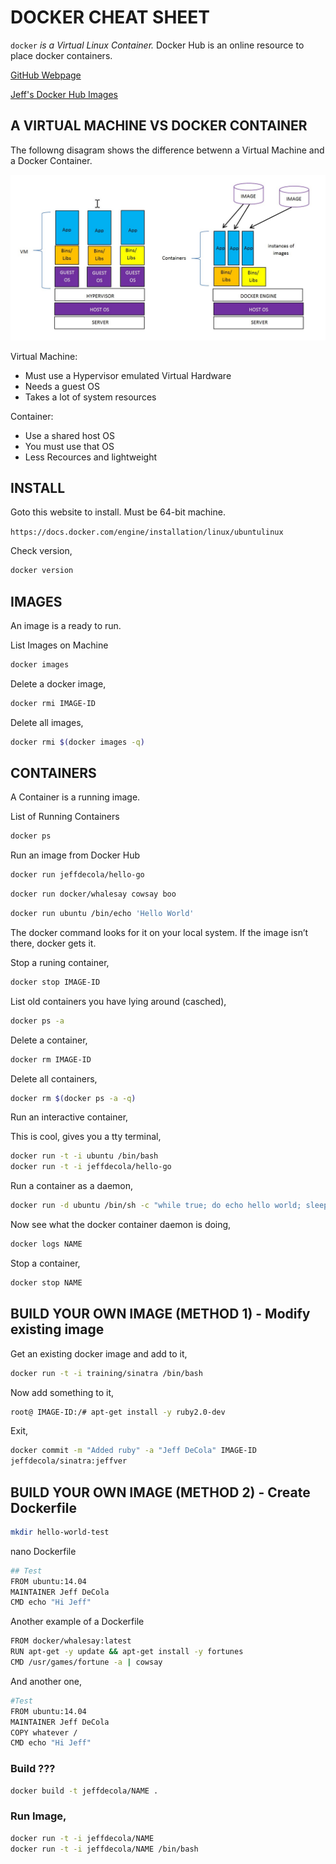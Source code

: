 # DOCKER CHEAT SHEET

`docker` _is a Virtual Linux Container._ Docker Hub is an online 
resource to place docker containers.

[GitHub Webpage](https://jeffdecola.github.io/my-cheat-sheets/)

[Jeff's Docker Hub Images](https://hub.docker.com/u/jeffdecola/)

## A VIRTUAL MACHINE VS DOCKER CONTAINER

The followng disagram shows the difference betwenn a Virtual Machine and a Docker Container.

![IMAGE - Virtual-Machine-vs-Docker - IMAGE](../docs/pics/Virtual-Machine-vs-Docker.jpg)

Virtual Machine:

* Must use a Hypervisor emulated Virtual Hardware
* Needs a guest OS
* Takes a lot of system resources

Container:

* Use a shared host OS
* You must use that OS
* Less Recources and lightweight

## INSTALL

Goto this website to install.  Must be 64-bit machine.

`https://docs.docker.com/engine/installation/linux/ubuntulinux`

Check version,

```bash
docker version
```

## IMAGES

An image is a ready to run.

List Images on Machine

```bash
docker images
```

Delete a docker image,

```bash
docker rmi IMAGE-ID
```

Delete all images,

```bash
docker rmi $(docker images -q)
```

## CONTAINERS

A Container is a running image.

List of Running Containers

```bash
docker ps
```

Run an image from Docker Hub

```bash
docker run jeffdecola/hello-go
```

```bash
docker run docker/whalesay cowsay boo
```

```bash
docker run ubuntu /bin/echo 'Hello World'
```

The docker command looks for it on your local system.
If the image isn’t there, docker gets it.

Stop a runing container,

```bash
docker stop IMAGE-ID
```

List old containers you have lying around (casched),

```bash
docker ps -a
```

Delete a container,

```bash
docker rm IMAGE-ID
```

Delete all containers,

```bash
docker rm $(docker ps -a -q)
```

Run an interactive container,

This is cool, gives you a tty terminal,

```bash
docker run -t -i ubuntu /bin/bash
docker run -t -i jeffdecola/hello-go
```

Run a container as a daemon,

```bash
docker run -d ubuntu /bin/sh -c "while true; do echo hello world; sleep 1; done"
```

Now see what the docker container daemon is doing,

```bash
docker logs NAME
```

Stop a container,

```bash
docker stop NAME
```

## BUILD YOUR OWN IMAGE (METHOD 1) - Modify existing image

Get an existing docker image and add to it,

```bash
docker run -t -i training/sinatra /bin/bash
```

Now add something to it,

```bash
root@ IMAGE-ID:/# apt-get install -y ruby2.0-dev
```

Exit,

```bash
docker commit -m "Added ruby" -a "Jeff DeCola" IMAGE-ID
jeffdecola/sinatra:jeffver
```

## BUILD YOUR OWN IMAGE (METHOD 2) - Create Dockerfile

```bash
mkdir hello-world-test
```

nano  Dockerfile

```bash
## Test
FROM ubuntu:14.04
MAINTAINER Jeff DeCola
CMD echo "Hi Jeff"
```

Another example of a Dockerfile

```bash
FROM docker/whalesay:latest
RUN apt-get -y update && apt-get install -y fortunes
CMD /usr/games/fortune -a | cowsay
```

And another one,

```bash
#Test
FROM ubuntu:14.04
MAINTAINER Jeff DeCola
COPY whatever /
CMD echo "Hi Jeff"
```

### Build ???

```bash
docker build -t jeffdecola/NAME .
```

### Run Image,

```bash
docker run -t -i jeffdecola/NAME
docker run -t -i jeffdecola/NAME /bin/bash
```



